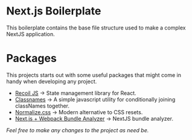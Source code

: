 # Next.js Boilerplate
This boilerplate contains the base file structure used to make a complex NextJS application.

# Packages
This projects starts out with some useful packages that might come in handy when developing any project.

- [Recoil JS][recoil] → State management library for React.
- [Classnames][classnames] → A simple javascript utility for conditionally joining classNames together.
- [Normalize.css][normalize] → Modern alternative to CSS resets.
- [Next.js + Webpack Bundle Analyzer][analyzer] → NextJS bundle analyzer. 

*Feel free to make any changes to the project as need be.*

[recoil]: https://recoiljs.org/
[classnames]: https://github.com/JedWatson/classnames
[normalize]: https://necolas.github.io/normalize.css/
[analyzer]: https://github.com/vercel/next.js/tree/canary/packages/next-bundle-analyzer